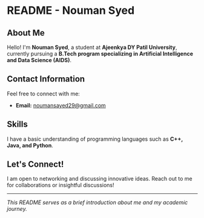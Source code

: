 # README - Nouman Syed

## About Me

Hello! I'm **Nouman Syed**, a student at **Ajeenkya DY Patil University**, currently pursuing a **B.Tech program specializing in Artificial Intelligence and Data Science (AIDS)**.

## Contact Information

Feel free to connect with me:

- **Email:** [noumansayed29@gmail.com](mailto:noumansayed29@gmail.com)

## Skills

I have a basic understanding of programming languages such as **C++, Java, and Python**.

## Let's Connect!

I am open to networking and discussing innovative ideas. Reach out to me for collaborations or insightful discussions!

---

*This README serves as a brief introduction about me and my academic journey.*
